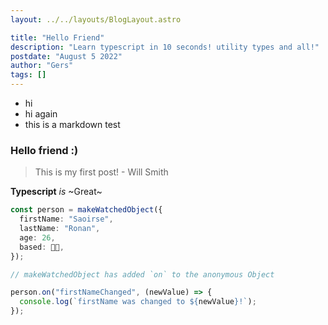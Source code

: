 ```yaml
---
layout: ../../layouts/BlogLayout.astro

title: "Hello Friend"
description: "Learn typescript in 10 seconds! utility types and all!"
postdate: "August 5 2022"
author: "Gers"
tags: []
---
```


-   hi
-   hi again
-   this is a markdown test

### Hello friend :)

> This is my first post! - Will Smith

**Typescript** _is_ ~Great~

```ts
const person = makeWatchedObject({
  firstName: "Saoirse",
  lastName: "Ronan",
  age: 26,
  based: 👨‍💻️,
});

// makeWatchedObject has added `on` to the anonymous Object

person.on("firstNameChanged", (newValue) => {
  console.log(`firstName was changed to ${newValue}!`);
});
```
